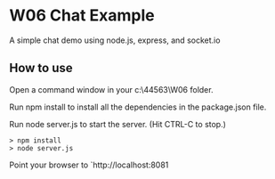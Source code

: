 # W06 Chat Example

A simple chat demo using node.js, express, and socket.io

## How to use

Open a command window in your c:\44563\W06 folder.

Run npm install to install all the dependencies in the package.json file.

Run node server.js to start the server.  (Hit CTRL-C to stop.)

```
> npm install
> node server.js
```

Point your browser to `http://localhost:8081
